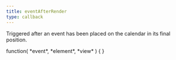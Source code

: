 ```yaml
---
title: eventAfterRender
type: callback
---
```


Triggered after an event has been placed on the calendar in its final position.

<div class='spec' markdown='1'>
function( *event*, *element*, *view* ) { }
</div>
